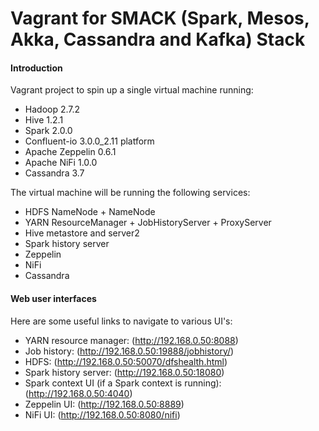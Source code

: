 Vagrant for SMACK (Spark, Mesos, Akka, Cassandra and Kafka) Stack
==================================

#### Introduction

Vagrant project to spin up a single virtual machine running:

* Hadoop 2.7.2
* Hive 1.2.1
* Spark 2.0.0
* Confluent-io 3.0.0_2.11 platform 
* Apache Zeppelin 0.6.1
* Apache NiFi 1.0.0
* Cassandra 3.7

The virtual machine will be running the following services:

* HDFS NameNode + NameNode
* YARN ResourceManager + JobHistoryServer + ProxyServer
* Hive metastore and server2
* Spark history server
* Zeppelin
* NiFi
* Cassandra

#### Web user interfaces

Here are some useful links to navigate to various UI's:

* YARN resource manager:  (http://192.168.0.50:8088)
* Job history:  (http://192.168.0.50:19888/jobhistory/)
* HDFS: (http://192.168.0.50:50070/dfshealth.html)
* Spark history server: (http://192.168.0.50:18080)
* Spark context UI (if a Spark context is running): (http://192.168.0.50:4040)
* Zeppelin UI: (http://192.168.0.50:8889)
* NiFi UI: (http://192.168.0.50:8080/nifi)
